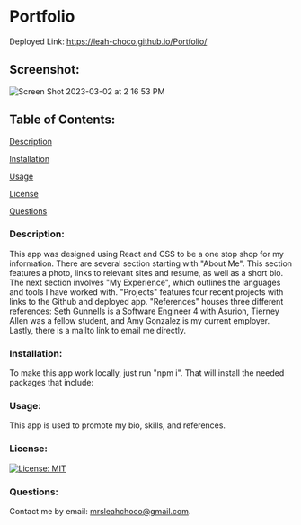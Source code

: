 # Portfolio

Deployed Link: https://leah-choco.github.io/Portfolio/

## Screenshot: 
![Screen Shot 2023-03-02 at 2 16 53 PM](https://user-images.githubusercontent.com/109236891/222542461-bcdb47df-ad64-46cd-93db-e326ee4adf51.png)

## Table of Contents:

[Description](#Description)

[Installation](#Installation)

[Usage](#Usage)

[License](#License)

[Questions](#Questions)

### Description:
This app was designed using React and CSS to be a one stop shop for my information. There are several section starting with "About Me". This section features a photo, links to relevant sites and resume, as well as a short bio. The next section involves "My Experience", which outlines the languages and tools I have worked with. "Projects" features four recent projects with links to the Github and deployed app. "References" houses three different references: Seth Gunnells is a Software Engineer 4 with Asurion, Tierney Allen was a fellow student, and Amy Gonzalez is my current employer. Lastly, there is a mailto link to email me directly.

### Installation:
To make this app work locally, just run "npm i". That will install the needed packages that include: 

### Usage:
This app is used to promote my bio, skills, and references. 

### License:

[![License: MIT](https://img.shields.io/badge/License-MIT-yellow.svg)](https://opensource.org/licenses/MIT)

### Questions:

Contact me by email: mrsleahchoco@gmail.com.
